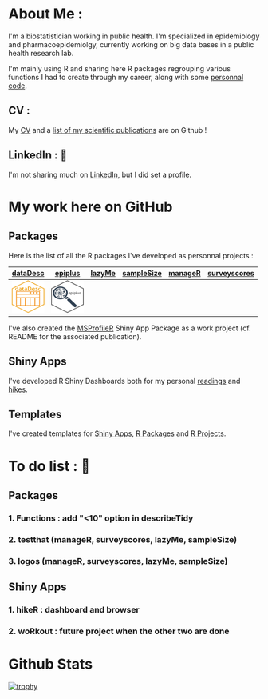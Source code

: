 # About Me :    

I'm a biostatistician working in public health. I'm specialized in epidemiology and pharmacoepidemiolgy, currently working on big data bases in a public health research lab.

I'm mainly using R and sharing here R packages regrouping various functions I had to create through my career, along with some [personnal code](https://github.com/HugoMrth/my-code).

## CV :

My [CV](https://github.com/HugoMrth/HugoMrth/blob/main/CV.pdf) and a [list of my scientific publications](https://github.com/HugoMrth/HugoMrth/blob/main/Publications.md) are on Github !
       
## LinkedIn : 📡  

I'm not sharing much on [LinkedIn](https://www.linkedin.com/in/hugo-marthinet-b96aa4133/), but I did set a profile.

# My work here on GitHub

## Packages

Here is the list of all the R packages I've developed as personnal projects : 

| [dataDesc](https://github.com/HugoMrth/dataDesc) | [epiplus](https://github.com/HugoMrth/epiplus) | [lazyMe](https://github.com/HugoMrth/lazyMe) | [sampleSize](https://github.com/HugoMrth/sampleSize) | [manageR](https://github.com/HugoMrth/manageR) | [surveyscores](https://github.com/HugoMrth/surveyscores) |
|----------|----------|----------|----------|----------|----------|
| <img src="https://github.com/HugoMrth/dataDesc/blob/main/inst/logo.png" title="dataDesc"  alt="dataDesc" width="65" height="65"/> | <img src="https://github.com/HugoMrth/epiplus/blob/main/inst/logo.png" title="epiplus"  alt="epiplus" width="65" height="65"/> |  |  |  |  |

I've also created the [MSProfileR](https://github.com/HugoMrth/MSProfileR) Shiny App Package as a work project (cf. README for the associated publication).

## Shiny Apps

I've developed R Shiny Dashboards both for my personal [readings](https://github.com/HugoMrth/bookwoRm) and [hikes](https://github.com/HugoMrth/hikeR).

## Templates

I've created templates for [Shiny Apps](https://github.com/HugoMrth/shinyTemplate), [R Packages](https://github.com/HugoMrth/pkgTemplate) and [R Projects](https://github.com/HugoMrth/RporjTemplate).

# To do list : 🚀

## Packages
### 1. Functions : add "<10" option in describeTidy
### 2. testthat (manageR, surveyscores, lazyMe, sampleSize)
### 3. logos (manageR, surveyscores, lazyMe, sampleSize)
## Shiny Apps
### 1. hikeR : dashboard and browser
### 2. woRkout : future project when the other two are done



# Github Stats


[![trophy](https://github-profile-trophy.vercel.app/?username=HugoMrth&theme=onedark)](https://github.com/ryo-ma/github-profile-trophy)
  
<!--- 
---

  
<p align="center">
  <img width="800" height="220" src="https://streak-stats.demolab.com?user=HugoMrth&theme=highcontrast&hide_border=true&border_radius=5&card_width=800">
</p>


---


<p align="center">
  <img width="600" height="200" src="https://github-readme-stats.vercel.app/api?username=HugoMrth&show_icons=true&theme=vision-friendly-dark">
  <img width="400" height="200" src="https://github-readme-stats.vercel.app/api/top-langs/?username=HugoMrth&size_weight=0.0005&count_weight=0.3&layout=compact&theme=vision-friendly-dark">
</p>
 
---> 






